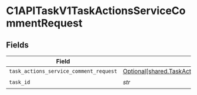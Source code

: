 # C1APITaskV1TaskActionsServiceCommentRequest


## Fields

| Field                                                                                                        | Type                                                                                                         | Required                                                                                                     | Description                                                                                                  |
| ------------------------------------------------------------------------------------------------------------ | ------------------------------------------------------------------------------------------------------------ | ------------------------------------------------------------------------------------------------------------ | ------------------------------------------------------------------------------------------------------------ |
| `task_actions_service_comment_request`                                                                       | [Optional[shared.TaskActionsServiceCommentRequest]](../../models/shared/taskactionsservicecommentrequest.md) | :heavy_minus_sign:                                                                                           | N/A                                                                                                          |
| `task_id`                                                                                                    | *str*                                                                                                        | :heavy_check_mark:                                                                                           | N/A                                                                                                          |